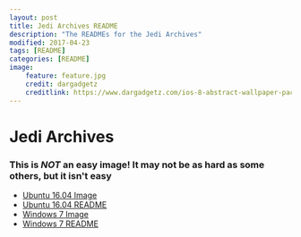 ```yaml
---
layout: post
title: Jedi Archives README
description: "The READMEs for the Jedi Archives"
modified: 2017-04-23
tags: [README]
categories: [README]
image:
    feature: feature.jpg
    credit: dargadgetz
    creditlink: https://www.dargadgetz.com/ios-8-abstract-wallpaper-pack-for-iphone-5s-5c-and-ipod-touch-retina/
---
```


# Jedi Archives

### This is *NOT* an easy image! It may not be as hard as some others, but it isn't easy

 - [Ubuntu 16.04 Image]()
 - [Ubuntu 16.04 README](/ReadmeDump/JediArchiveUbuntu16)
 - [Windows 7 Image](https://drive.google.com/file/d/0B3NhapebZQojbDNkUGhBdVFlak0/view?usp=sharing)
 - [Windows 7 README](/ReadmeDump/JediArchiveWindows7)